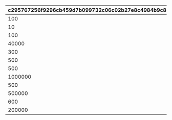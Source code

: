 |c295767256f9296cb459d7b099732c06c02b27e8c4984b9c89fe28c6ded85655|3d54bd6157710c5f5f2b9c47ed7053733ae6bd915dba1b40bf125bd7bfa805f1|b3f03a8d85c6c0f2c3699637fb672ffaf0b2d01083cf2c46030d6839a10f681e|d3b5c85147c8f9b8e5d962cc47c530fe020b92c57debabd4aec4ab1ccf4dcaa1|de4a32a5b3f449948f524e4cce66ce41f2a55b1f112aaeb73142a9a5be4d6df0|
| --- | --- | --- | --- | --- |
|100|30109001|1|8|91002|
|10|30109001|2|2|20002|
|100|30109002|3|8|91002|
|40000|30109002|4|12|94002|
|300|30109003|5|8|91002|
|500|30109004|6|8|91002|
|500|30109005|7|8|91002|
|1000000|30109005|8|12|94002|
|500|30109006|9|8|91002|
|500000|30109006|10|12|94002|
|600|30110001|11|8|91002|
|200000|30110006|12|12|94002|